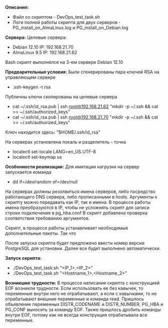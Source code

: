 **Описание:**
- Файл со скриптом - DevOps_test_task.sh
- Логи полной работы скрипта для двух серверов - PG_install_on_AlmaLinux.log и PG_install_on_Debian.log

**Сервера:**
Целевые сервера:
- Debian 12.10	IP: 192.168.21.70
- AlmaLinux 9.5	IP: 192.168.21.62

Bash скрипт выполнялся на 3-ем сервере Debian 12.10

**Предварительные условия:**
Были сгенерированы пара ключей RSA на управляющем сервере
- .ssh-keygen -t rsa

Публичны ключи скопированы на целевые сервера
- cat ~/.ssh/id_rsa.pub | ssh root@192.168.21.62 "mkdir -p ~/.ssh && cat >> ~/.ssh/authorized_keys"
- cat ~/.ssh/id_rsa.pub | ssh root@192.168.21.70 "mkdir -p ~/.ssh && cat >> ~/.ssh/authorized_keys"

Ключ находится здесь:
"$HOME/.ssh/id_rsa"

На серверах установлена локаль и разделитель - точка
- localectl set-locale LANG=en_US.UTF-8
- localectl set-keymap us

**Особенности реализации:**
Для имитации нагрузки на сервер запускается команда
- dd if=/dev/random of=/dev/null

На серверах должны резолвиться имена серверов, либо посредство работающего DNS сервера, либо прописанными в hosts.
Аргументы к скрипту можно передавать как IP, так и имена. В процессе работы имена преобразуются в IP, чтобы не усложнять скрипт для записи строки подключения в pg_hba.conf
В скрипт добавлена проверка соответствия требованию аргументов.

Скрипт, в процессе работы устанавливает необходимые дополнительные пакеты. Так что 

После запуска скрипта будет предложено ввести номер версии PostgreSQL для установки. Далее все будет выполнено автоматически.

**Запуск скрипта:**
- ./DevOps_test_task.sh "<IP_1>,<IP_2>"
- ./DevOps_test_task.sh "<Hostname_1>,<Hostname_2>"

**Возникшие трудности:**
В процессе написания скрипта с конструкцией EOF возникли трудности. Если использовать ее без кавычек, то переменные внутри него не отрабатывают,
а если с кавычками, то не отрабатывают внешние переменные и команда read. Пришлось объявление переменных DISTR_CODENAME и DISTR_NUMBER, PG_HBA и PG_CONF выносить за команду EOF.
Также пришлось дробить команды внутри EOF, потому как не всегда конструкция отрабатывала все переменные.
